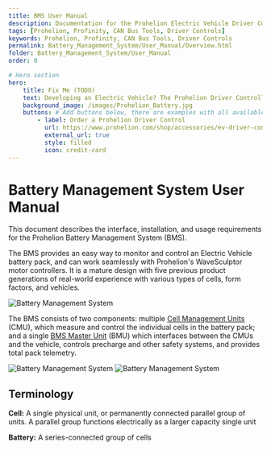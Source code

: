 ```yaml
---
title: BMS User Manual
description: Documentation for the Prohelion Electric Vehicle Driver Controls
tags: [Prohelion, Profinity, CAN Bus Tools, Driver Controls]
keywords: Prohelion, Profinity, CAN Bus Tools, Driver Controls
permalink: Battery_Management_System/User_Manual/Overview.html
folder: Battery_Management_System/User_Manual
order: 0

# Hero section
hero:
    title: Fix Me (TODO)
    text: Developing an Electric Vehicle? The Prohelion Driver Controller Unit is designed to give you a head start with an off the shelf control platform to get you driving sooner.
    background_image: /images/Prohelion_Battery.jpg
    buttons: # Add buttons below, there are examples with all available options
        - label: Order a Prohelion Driver Control
          url: https://www.prohelion.com/shop/accessories/ev-driver-controls/
          external_url: true 
          style: filled
          icon: credit-card 
---
```


# Battery Management System User Manual

This document describes the interface, installation, and usage requirements for the Prohelion Battery Management System (BMS).   

The BMS provides an easy way to monitor and control an Electric Vehicle battery pack, and can work seamlessly with Prohelion's WaveSculptor motor controllers.  It is a mature design with five previous product generations of real-world experience with various types of cells, form factors, and vehicles. 

![Battery Management System]({{site.dox.baseurl}}/images/BMS_User_Manual/Introduction_1.png)

The BMS consists of two components: multiple [Cell Management Units](Cell_Management_Unit) (CMU), which measure and control the individual cells in the battery pack; and a single [BMS Master Unit](BMS_Master_Unit) (BMU) which interfaces between the CMUs and the vehicle, controls precharge and other safety systems, and provides total pack telemetry.

![Battery Management System]({{site.dox.baseurl}}/images/BMS_User_Manual/Introduction_2.png)
![Battery Management System]({{site.dox.baseurl}}/images/BMS_User_Manual/Introduction_3.png)

## Terminology

<strong>Cell:</strong> A single physical unit, or permanently connected parallel group of units.  A parallel group functions electrically as a larger capacity single unit

<strong>Battery:</strong> A series-connected group of cells 
